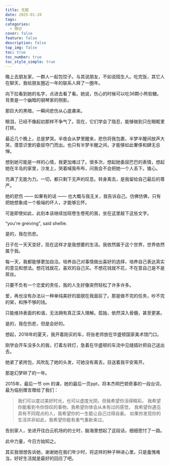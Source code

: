 ```yaml
---
title: 无题
date: 2025-01-28
tags:
categories:
  - 随记
cover: false
feature: false
description: false
top_img: false
toc: true
toc_number: true
toc_style_simple: true
---
```



晚上去朋友家，一群人一起包饺子。与其说朋友，不如说陌生人。吃完饭，其它人在聊天，我给朋友圈近一年的联系人拜了一圈年。

向下拉看到她的名字，点进去看了看。她说，伤心的时候可以吃36颗小熊软糖。背景是一个幽暗的钢琴家的侧影。

那巨大的黑暗，一瞬间悲伤从心底袭来。

眼泪，已经不像起初那样不争气了。现在，它们学会了隐忍，能够做到只在眼眶里打转。

最近几个晚上，总是梦哭。半夜会从梦里醒来，悲伤将我包裹，半梦半醒间放声大哭，潜意识里的委屈夺门而出。也只有半梦半醒之间，才能够如此奢侈和肆无忌惮。

想到她可能是一样的心情，我更加难过了。很多次，想起她委屈巴巴的表情，想起她在半岛的家里，沙发上，哭着喊我布布，问我会不会把她一个人丢下。锥心。

充满了无能为力。一切，都只剩下无声的叹息。转身离去，是我留给自己最后的尊严。

她的悲伤 —— 如果有的话 —— 也大概与我无关，我告诉自己。仿佛仿佛，只有把她想象成一个极端的坏人，才能够忘怀。

可是即使如此，此刻本该继续加班卷生卷死的我，坐在这里敲下这些文字。

“you're greiving", said shellie. 

是的，我在伤悲。

日子在一天天变好，现在这样才是我想要的生活。我依然属于这个世界，世界依然属于我。

每一天，我都能够更加自洽。培养自己对事情做出喜好的选择，培养自己表达真实的意见和想法。想花钱就花，喜欢的自己买。不想花钱就不花，不在意自己是不是屌丝。

只要不负有一个恋爱的责任，我的人生好像突然轻松了许多许多。

爱，再也没有办法以一种单纯美好的面貌在我面前了。那是做不完的任务，吵不完的架，和挣不够的钱。

只能维持表面的和谐，无法拥有真正深入理解。孤独，依然深入骨髓，甚至更甚。

是的，我在伤悲，但是会好的。

想起，2018年的夏天，我开着刚买的车，将张老师放在华盛顿国家美术馆门口。

刚学会开车没多久的我，打着左转灯，急着在华盛顿的车流中见缝插针把自己送出去。

她紧了紧挎包，风吹乱了她的头发，可她没有离去，目送着我平安离开。

那是幻梦碎了的一年。

2015年，最后一节 om 的课，她的最后一页ppt，将本杰明巴顿奇事的一段台词，最为临别赠言赠给了我们：

> 我们可以度过美好时光，也可以虚度光阴，但我希望你活得精彩。
> 我希望你能看到令你惊叹的事物，我希望你体会从未有过的感觉，
> 我希望你遇见具有不同观点的人，我希望你的一生能让自己过得自豪。
> 如果你发现你的生活并非如此，我希望你能有勇气重新来过。

告别家人，坐进开往白云机场的的士时，脑海里想起了这段话，细细思忖了一路。

此中力量，今日方始知之。

其实我很想告诉她，谢谢她在我们年少时，将这样的种子种进心里。只是羞愧难当，好好生活就是最好的回应了吧。
